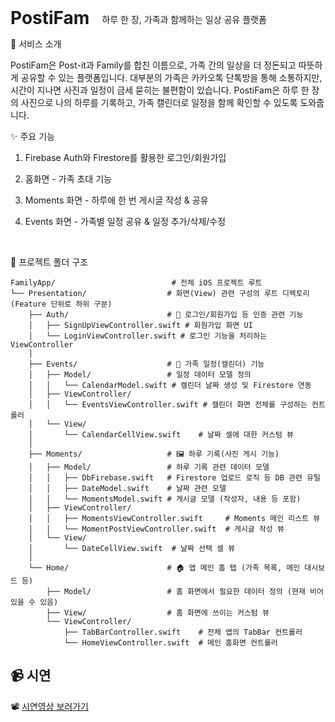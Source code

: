 <div align="center" style="display: flex; align-items: center; gap: 20px;"> 
<h1 style="margin: 0;">PostiFam</h1> <p style="margin: 4px 0 0;">하루 한 장, 가족과 함께하는 일상 공유 플랫폼</p> </div> </div>

🎉 서비스 소개

PostiFam은 Post-it과 Family를 합친 이름으로, 가족 간의 일상을 더 정돈되고 따뜻하게 공유할 수 있는 플랫폼입니다.
대부분의 가족은 카카오톡 단톡방을 통해 소통하지만, 시간이 지나면 사진과 일정이 금세 묻히는 불편함이 있습니다.
PostiFam은 하루 한 장의 사진으로 나의 하루를 기록하고, 가족 캘린더로 일정을 함께 확인할 수 있도록 도와줍니다.

✨ 주요 기능
1. Firebase Auth와 Firestore를 활용한 로그인/회원가입

2. 홈화면 - 가족 초대 기능

3. Moments 화면 - 하루에 한 번 게시글 작성 & 공유

4. Events 화면 - 가족별 일정 공유 & 일정 추가/삭제/수정

</br>

📁 프로젝트 폴더 구조

```
FamilyApp/                          # 전체 iOS 프로젝트 루트
└── Presentation/                  # 화면(View) 관련 구성의 루트 디렉토리 (Feature 단위로 하위 구분)
    ├── Auth/                      # 🔐 로그인/회원가입 등 인증 관련 기능
    │   ├── SignUpViewController.swift # 회원가입 화면 UI
    │   └── LoginViewController.swift # 로그인 기능을 처리하는 ViewController
    │
    ├── Events/                    # 📅 가족 일정(캘린더) 기능
    │   ├── Model/                 # 일정 데이터 모델 정의
    │   │   └── CalendarModel.swift # 캘린더 날짜 생성 및 Firestore 연동
    │   ├── ViewController/
    │   │   └── EventsViewController.swift # 캘린더 화면 전체를 구성하는 컨트롤러
    │   └── View/
    │       └── CalendarCellView.swift    # 날짜 셀에 대한 커스텀 뷰
    │
    ├── Moments/                   # 🖼️ 하루 기록(사진 게시 기능)
    │   ├── Model/                 # 하루 기록 관련 데이터 모델
    │   │   ├── DbFirebase.swift   # Firestore 업로드 로직 등 DB 관련 유틸
    │   │   ├── DateModel.swift    # 날짜 관련 모델
    │   │   └── MomentsModel.swift # 게시글 모델 (작성자, 내용 등 포함)
    │   ├── ViewController/
    │   │   ├── MomentsViewController.swift     # Moments 메인 리스트 뷰
    │   │   └── MomentPostViewController.swift  # 게시글 작성 뷰
    │   └── View/
    │       └── DateCellView.swift  # 날짜 선택 셀 뷰
    │
    └── Home/                      # 🏠 앱 메인 홈 탭 (가족 목록, 메인 대시보드 등)
        ├── Model/                 # 홈 화면에서 필요한 데이터 정의 (현재 비어있을 수 있음)
        ├── View/                  # 홈 화면에 쓰이는 커스텀 뷰
        └── ViewController/
            ├── TabBarController.swift    # 전체 앱의 TabBar 컨트롤러
            └── HomeViewController.swift  # 메인 홈화면 컨트롤러
```
## 📹 시연
📽️ [시연영상 보러가기](https://youtu.be/KX8P0CYO_0Q?si=OmUjdRZ6uZQgR0j_)


</details>
